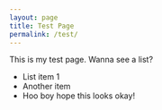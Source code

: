 ```yaml
---
layout: page
title: Test Page
permalink: /test/
---
```


This is my test page. Wanna see a list?
* List item 1
* Another item
* Hoo boy hope this looks okay!

